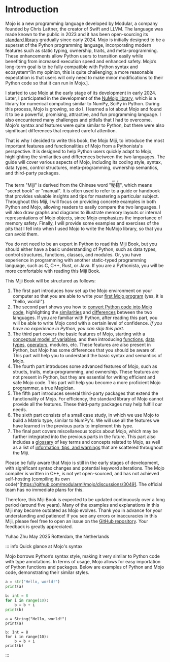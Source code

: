 # Introduction

Mojo is a new programming language developed by Modular, a company founded by Chris Lattner, the creator of Swift and LLVM. The language was made known to the public in 2023 and it has been open-sourcing its [standard library](https://github.com/modular/modular) gradually since early 2024. Mojo is initially designed to be a superset of the Python programming language, incorporating modern features such as static typing, ownership, traits, and meta-programming. These enhancements allow Python users to transition easily while benefiting from increased execution speed and enhanced safety. Mojo’s long-term goal is to be fully compatible with Python syntax and ecosystem^[In my opinion, this is quite challenging; a more reasonable expectation is that users will only need to make minor modifications to their Python code so that it can run in Mojo.].

I started to use Mojo at the early stage of its development in early 2024. Later, I participated in the development of the [NuMojo library](https://github.com/Mojo-Numerics-and-Algorithms-group/NuMojo), which is a library for numerical computing similar to NumPy, SciPy in Python. During this process, Mojo is growing, so do I. I learned a lot about Mojo and found it to be a powerful, promising, attractive, and fun programming language. I also encountered many challenges and pitfalls that I had to overcome. Mojo's syntax and features were quite similar to Python, but there were also significant differences that required careful attention.

That is why I decided to write this book, the Mojo Miji, to introduce the most important features and functionalities of Mojo from a Pythonista's perspective. It is designed to help Python users quickly adapt to Mojo, highlighting the similarities and differences between the two languages. The guide will cover various aspects of Mojo, including its coding style, syntax, data types, control structures, meta-programming, ownership semantics, and third-party packages.

The term "Miji" is derived from the Chinese word "<ruby>秘<rt>mì</rt>籍<rt>jí</rt></ruby>", which means "secret book" or "manual". It is often used to refer to a guide or handbook that provides valuable insights and tips for mastering a particular subject. Throughout this Miji, I will focus on providing concrete examples in both Python and Mojo, allowing readers to easily compare the two languages. I will also draw graphs and diagrams to illustrate memory layouts or internal representations of Mojo objects, since Mojo emphasizes the importance of memory safety. Finally, I will provide some examples and exercises of the pits that I fell into when I used Mojo to write the NuMojo library, so that you can avoid them.

You do not need to be an expert in Python to read this Miji Book, but you should either have a basic understanding of Python, such as data types, control structures, functions, classes, and modules. Or, you have experience in programming with another static-typed programming language, such as C, C++, Rust, or Java. If you are a Pythonista, you will be more comfortable with reading this Miji Book.

This Mjji Book will be structured as follows:

1. The first part introduces how set up the Mojo environment on your computer so that you are able to write your [first Mojo program](./start/hello.md) (yes, it is "hello, world!").
1. The second part shows you how to [convert Python code into Mojo code](./move/examples.md), highlighting the [similarities](./move/common.md) and [differences](./move/different.md) between the two languages. If you are familiar with Python, after reading this part, you will be able to write Mojo cond with a certain level of confidence. *If you have no experience in Python, you can skip this part.*
1. The third part covers the basic features of Mojo, starting with a [conceptual model of variables](./basic/variables.md), and then introducing [functions](./basic/functions.md), [data types](./basic/types.md), [operators](./basic/operators.md), modules, etc. These features are also present in Python, but Mojo has some differences that you should be aware of. This part will help you to understand the basic syntax and semantics of Mojo.
1. The fourth part introduces some advanced features of Mojo, such as structs, traits, meta-programming, and ownership. These features are not present in Python, but they are essential for writing efficient and safe Mojo code. This part will help you become a more proficient Mojo programmer, a true Magician.
1. The fifth part introduces several third-party packages that extend the functionality of Mojo. For efficiency, the standard library of Mojo cannot provide all the features. These third-party packages may help fulfill our needs.
1. The sixth part consists of a small case study, in which we use Mojo to build a Matrix type, similar to NumPy's. We will use all the features we have learned in the previous parts to implement this type.
1. The final part covers miscellaneous topics about Mojo, which may be further integrated into the previous parts in the future. This part also includes a [glossary](./misc/glossary.md) of key terms and concepts related to Mojo, as well as a list of [information, tips, and warnings](./misc/tips.md) that are scattered throughout the Miji.

Please be fully aware that Mojo is still in the early stages of development, with significant syntax changes and potential keyword alterations. The Mojo compiler is written in C++, is not yet open-sourced, and has not achieved self-hosting (compiling its own code)^[https://github.com/modularml/mojo/discussions/3049]. The official team has no immediate plans for this.

Therefore, this Miji Book is expected to be updated continuously over a long period (around five years). Many of the examples and explanations in this Miji may become outdated as Mojo evolves. Thank you in advance for your understanding and patience! If you see any errors or inaccuracies in this Miji, please feel free to open an issue on the [GitHub repository](https://github.com/forfudan/MojoMiji). Your feedback is greatly appreciated.

Yuhao Zhu
May 2025
Rotterdam, the Netherlands

::: info Quick glance at Mojo's syntax

Mojo borrows Python’s syntax style, making it very similar to Python code with type annotations. In terms of usage, Mojo allows for easy importation of Python functions and packages. Below are examples of Python and Mojo code, demonstrating their similar styles.

```python
a = str("Hello, world!")
print(a)

b: int = 8
for i in range(10):
    b = b + i
print(b)
```

```mojo
a = String("Hello, world!")
print(a)

b: Int = 8
for i in range(10):
    b = b + i
print(b)
```

:::
